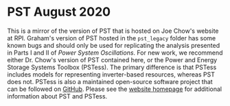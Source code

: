 # PST August 2020

This is a mirror of the version of PST that is hosted on Joe Chow's
website at RPI. Graham's version of PST hosted in the `pst_legacy`
folder has some known bugs and should only be used for replicating
the analysis presented in Parts I and II of *Power System
Oscillations*. For new work, we recommend either Dr.&nbsp;Chow's
version of PST contained here, or the Power and Energy Storage
Systems Toolbox (PSTess). The primary difference is that PSTess
includes models for representing inverter-based resources, whereas
PST does not. PSTess is also a maintained open-source software
project that can be followed on
[GitHub](https://github.com/sandialabs/snl-pstess). Please see the
[website homepage](powersystemoscillations.github.io) for additional
information about PST and PSTess.

[comment]: <> (eof)
